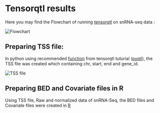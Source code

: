 # Tensorqtl results
Here you may find the Flowchart of running [tensorqtl](https://github.com/broadinstitute/tensorqtl/tree/master) on snRNA-seq data :

![Flowchart](https://github.com/karbalaei/tensorqtl/blob/main/Graph/Flowchart.jpg)


## Preparing TSS file:

In python using recommended [function](https://github.com/karbalaei/tensorqtl/blob/main/Codes/gtf_tss_code.py) from tensorqtl tuturial ([pyqtl](https://github.com/broadinstitute/pyqtl)), the TSS file was created which containing chr, start, end and gene_id. 

![TSS file](https://github.com/karbalaei/tensorqtl/blob/main/Graph/TSS_file.jpg)

## Preparing BED and Covariate files in R

Using TSS file, Raw and normalized data of snRNA-Seq, the BED files and Covariate files were created in [R](https://github.com/karbalaei/tensorqtl/blob/main/Codes/tensorqtl_preparing_files.R) 

